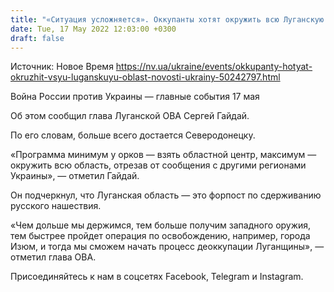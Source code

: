 ```yaml
---
title: "«Ситуация усложняется». Оккупанты хотят окружить всю Луганскую область — Гайдай"
date: Tue, 17 May 2022 12:03:00 +0300
draft: false
---
```

Источник: Новое Время https://nv.ua/ukraine/events/okkupanty-hotyat-okruzhit-vsyu-luganskuyu-oblast-novosti-ukrainy-50242797.html


Война России против Украины — главные события 17 мая

Об этом сообщил глава Луганской ОВА Сергей Гайдай.

По его словам, больше всего достается Северодонецку.

«Программа минимум у орков — взять областной центр, максимум — окружить всю область, отрезав от сообщения с другими регионами Украины», — отметил Гайдай.

Он подчеркнул, что Луганская область — это форпост по сдерживанию русского нашествия.

«Чем дольше мы держимся, тем больше получим западного оружия, тем быстрее пройдет операция по освобождению, например, города Изюм, и тогда мы сможем начать процесс деоккупации Луганщины», — отметил глава ОВА.

Присоединяйтесь к нам в соцсетях Facebook, Telegram и Instagram.
